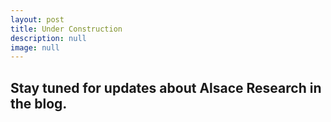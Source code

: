 ```yaml
---
layout: post
title: Under Construction
description: null
image: null
---
```


<h2>Stay tuned for updates about Alsace Research in the blog.</h2>
